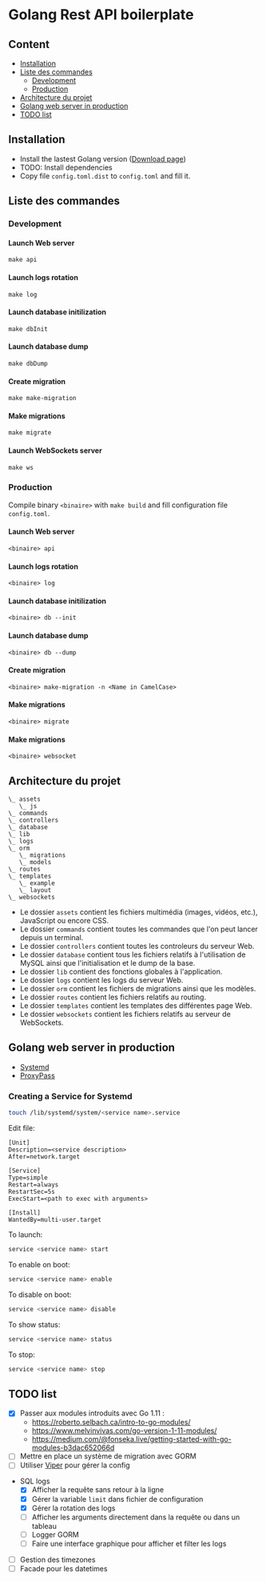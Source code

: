 # Golang Rest API boilerplate

## Content
- [Installation](#installation)
- [Liste des commandes](#liste-des-commandes)
   - [Development](#development)
   - [Production](#production)
- [Architecture du projet](#architecture-du-projet)
- [Golang web server in production](#golang-web-server-in-production)
- [TODO list](#todo-list)


## Installation
- Install the lastest Golang version ([Download page](https://golang.org/dl/))
- TODO: Install dependencies
- Copy file `config.toml.dist` to `config.toml` and fill it.


## Liste des commandes

### Development

#### Launch Web server
```
make api
```

#### Launch logs rotation
```
make log
```

#### Launch database initilization
```
make dbInit
```

#### Launch database dump
```
make dbDump
```

#### Create migration
```
make make-migration
```

#### Make migrations
```
make migrate
```

#### Launch WebSockets server
```
make ws
```

### Production

Compile binary `<binaire>` with `make build` and fill configuration file `config.toml`.

#### Launch Web server
```
<binaire> api
```

#### Launch logs rotation
```
<binaire> log
```

#### Launch database initilization
```
<binaire> db --init
```

#### Launch database dump
```
<binaire> db --dump
```

#### Create migration
```
<binaire> make-migration -n <Name in CamelCase>
```

#### Make migrations
```
<binaire> migrate
```

#### Make migrations
```
<binaire> websocket
```


## Architecture du projet
```
\_ assets
   \_ js
\_ commands
\_ controllers
\_ database
\_ lib
\_ logs
\_ orm
   \_ migrations
   \_ models
\_ routes
\_ templates
   \_ example
   \_ layout
\_ websockets
```

- Le dossier `assets` contient les fichiers multimédia (images, vidéos, etc.), JavaScript ou encore CSS.
- Le dossier `commands` contient toutes les commandes que l'on peut lancer depuis un terminal.
- Le dossier `controllers` contient toutes les controleurs du serveur Web.
- Le dossier `database` contient tous les fichiers relatifs à l'utilisation de MySQL ainsi que l'initialisation et le dump de la base.
- Le dossier `lib` contient des fonctions globales à l'application.
- Le dossier `logs` contient les logs du serveur Web.
- Le dossier `orm` contient les fichiers de migrations ainsi que les modèles.
- Le dossier `routes` contient les fichiers relatifs au routing.
- Le dossier `templates` contient les templates des différentes page Web.
- Le dossier `websockets` contient les fichiers relatifs au serveur de WebSockets.


## Golang web server in production
- [Systemd](https://jonathanmh.com/deploying-go-apps-systemd-10-minutes-without-docker/)
- [ProxyPass](https://evanbyrne.com/blog/go-production-server-ubuntu-nginx)

### Creating a Service for Systemd
```bash
touch /lib/systemd/system/<service name>.service
```

Edit file:
```
[Unit]
Description=<service description>
After=network.target

[Service]
Type=simple
Restart=always
RestartSec=5s
ExecStart=<path to exec with arguments>

[Install]
WantedBy=multi-user.target
```

To launch:
```bash
service <service name> start
```

To enable on boot:
```bash
service <service name> enable
```

To disable on boot:
```bash
service <service name> disable
```

To show status:
```bash
service <service name> status
```

To stop:
```bash
service <service name> stop
```


## TODO list
- [x] Passer aux modules introduits avec Go 1.11 :
    - https://roberto.selbach.ca/intro-to-go-modules/
    - https://www.melvinvivas.com/go-version-1-11-modules/
    - https://medium.com/@fonseka.live/getting-started-with-go-modules-b3dac652066d
- [ ] Mettre en place un système de migration avec GORM
- [ ] Utiliser [Viper](https://github.com/spf13/viper) pour gérer la config
- SQL logs
    - [x] Afficher la requête sans retour à la ligne
    - [x] Gérer la variable `limit` dans fichier de configuration
    - [x] Gérer la rotation des logs
    - [ ] Afficher les arguments directement dans la requête ou dans un tableau
    - [ ] Logger GORM
    - [ ] Faire une interface graphique pour afficher et filter les logs
- [ ] Gestion des timezones
- [ ] Facade pour les datetimes
